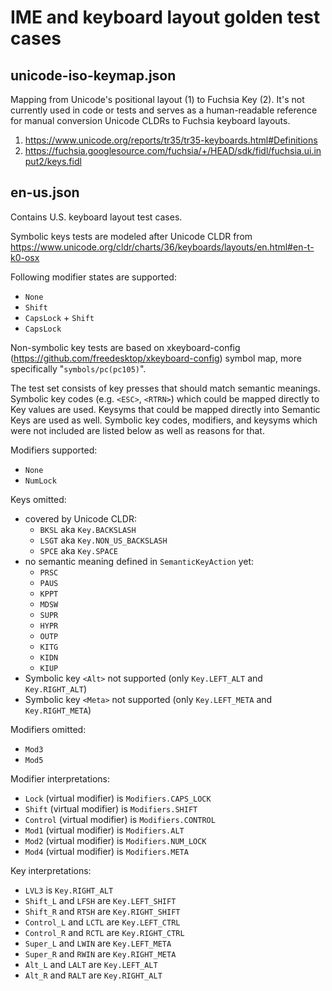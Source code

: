 IME and keyboard layout golden test cases
===

unicode-iso-keymap.json
---
Mapping from Unicode's positional layout (1) to Fuchsia Key (2). It's not currently
used in code or tests and serves as a human-readable reference for manual conversion
Unicode CLDRs to Fuchsia keyboard layouts.

1. <https://www.unicode.org/reports/tr35/tr35-keyboards.html#Definitions>
2. <https://fuchsia.googlesource.com/fuchsia/+/HEAD/sdk/fidl/fuchsia.ui.input2/keys.fidl>

en-us.json
---
Contains U.S. keyboard layout test cases.

Symbolic keys tests are modeled after Unicode CLDR from
<https://www.unicode.org/cldr/charts/36/keyboards/layouts/en.html#en-t-k0-osx>

Following modifier states are supported:

- `None`
- `Shift`
- `CapsLock` + `Shift`
- `CapsLock`

Non-symbolic key tests are based on xkeyboard-config (https://github.com/freedesktop/xkeyboard-config) symbol map, more specifically "`symbols/pc(pc105)`".

The test set consists of key presses that should match semantic meanings.
Symbolic key codes (e.g. `<ESC>`, `<RTRN>`) which could be mapped directly to Key values are used.
Keysyms that could be mapped directly into Semantic Keys are used as well.
Symbolic key codes, modifiers, and keysyms which were not included are listed below as well as reasons for that.

Modifiers supported:

- `None`
- `NumLock`

Keys omitted:

- covered by Unicode CLDR:
  - `BKSL` aka `Key.BACKSLASH`
  - `LSGT` aka `Key.NON_US_BACKSLASH`
  - `SPCE` aka `Key.SPACE`
- no semantic meaning defined in `SemanticKeyAction` yet:
  - `PRSC`
  - `PAUS`
  - `KPPT`
  - `MDSW`
  - `SUPR`
  - `HYPR`
  - `OUTP`
  - `KITG`
  - `KIDN`
  - `KIUP`
- Symbolic key `<Alt>` not supported (only `Key.LEFT_ALT` and `Key.RIGHT_ALT`)
- Symbolic key `<Meta>` not supported (only `Key.LEFT_META` and `Key.RIGHT_META`)

Modifiers omitted:

- `Mod3`
- `Mod5`

Modifier interpretations:

  - `Lock` (virtual modifier) is `Modifiers.CAPS_LOCK`
  - `Shift` (virtual modifier) is `Modifiers.SHIFT`
  - `Control` (virtual modifier) is `Modifiers.CONTROL`
  - `Mod1` (virtual modifier) is `Modifiers.ALT`
  - `Mod2` (virtual modifier) is `Modifiers.NUM_LOCK`
  - `Mod4` (virtual modifier) is `Modifiers.META`

Key interpretations:

  - `LVL3` is `Key.RIGHT_ALT`
  - `Shift_L` and `LFSH` are `Key.LEFT_SHIFT`
  - `Shift_R` and `RTSH` are `Key.RIGHT_SHIFT`
  - `Control_L` and `LCTL` are `Key.LEFT_CTRL`
  - `Control_R` and `RCTL` are `Key.RIGHT_CTRL`
  - `Super_L` and `LWIN` are `Key.LEFT_META`
  - `Super_R` and `RWIN` are `Key.RIGHT_META`
  - `Alt_L` and `LALT` are `Key.LEFT_ALT`
  - `Alt_R` and `RALT` are `Key.RIGHT_ALT`
